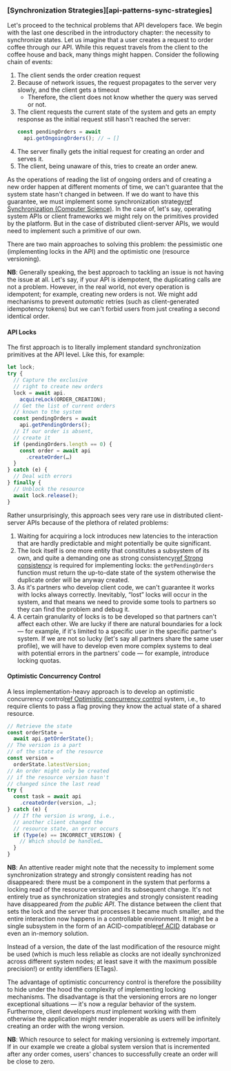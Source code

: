 ### [Synchronization Strategies][api-patterns-sync-strategies]

Let's proceed to the technical problems that API developers face. We begin with the last one described in the introductory chapter: the necessity to synchronize states. Let us imagine that a user creates a request to order coffee through our API. While this request travels from the client to the coffee house and back, many things might happen. Consider the following chain of events:

  1. The client sends the order creation request
  2. Because of network issues, the request propagates to the server very slowly, and the client gets a timeout
      * Therefore, the client does not know whether the query was served or not.
  3. The client requests the current state of the system and gets an empty response as the initial request still hasn't reached the server:
      ```typescript
      const pendingOrders = await 
        api.getOngoingOrders(); // → []
      ```
  4. The server finally gets the initial request for creating an order and serves it.
  5. The client, being unaware of this, tries to create an order anew.

As the operations of reading the list of ongoing orders and of creating a new order happen at different moments of time, we can't guarantee that the system state hasn't changed in between. If we do want to have this guarantee, we must implement some synchronization strategy[ref Synchronization (Computer Science)](https://en.wikipedia.org/wiki/Synchronization_(computer_science)). In the case of, let's say, operating system APIs or client frameworks we might rely on the primitives provided by the platform. But in the case of distributed client-server APIs, we would need to implement such a primitive of our own.

There are two main approaches to solving this problem: the pessimistic one (implementing locks in the API) and the optimistic one (resource versioning).

**NB**: Generally speaking, the best approach to tackling an issue is not having the issue at all. Let's say, if your API is idempotent, the duplicating calls are not a problem. However, in the real world, not every operation is idempotent; for example, creating new orders is not. We might add mechanisms to prevent *automatic* retries (such as client-generated idempotency tokens) but we can't forbid users from just creating a second identical order.

#### API Locks

The first approach is to literally implement standard synchronization primitives at the API level. Like this, for example:

```typescript
let lock;
try {
  // Capture the exclusive
  // right to create new orders
  lock = await api.
    acquireLock(ORDER_CREATION);
  // Get the list of current orders
  // known to the system
  const pendingOrders = await 
    api.getPendingOrders();
  // If our order is absent,
  // create it
  if (pendingOrders.length == 0) {
    const order = await api
      .createOrder(…)
  }
} catch (e) {
  // Deal with errors
} finally {
  // Unblock the resource
  await lock.release();
}
```

Rather unsurprisingly, this approach sees very rare use in distributed client-server APIs because of the plethora of related problems:

  1. Waiting for acquiring a lock introduces new latencies to the interaction that are hardly predictable and might potentially be quite significant.
  2. The lock itself is one more entity that constitutes a subsystem of its own, and quite a demanding one as strong consistency[ref Strong consistency](https://en.wikipedia.org/wiki/Strong_consistency) is required for implementing locks: the `getPendingOrders` function must return the up-to-date state of the system otherwise the duplicate order will be anyway created.
  3. As it's partners who develop client code, we can't guarantee it works with locks always correctly. Inevitably, “lost” locks will occur in the system, and that means we need to provide some tools to partners so they can find the problem and debug it.
  4. A certain granularity of locks is to be developed so that partners can't affect each other. We are lucky if there are natural boundaries for a lock — for example, if it's limited to a specific user in the specific partner's system. If we are not so lucky (let's say all partners share the same user profile), we will have to develop even more complex systems to deal with potential errors in the partners' code — for example, introduce locking quotas.

  #### Optimistic Concurrency Control

  A less implementation-heavy approach is to develop an optimistic concurrency control[ref Optimistic concurrency control](https://en.wikipedia.org/wiki/Optimistic_concurrency_control) system, i.e., to require clients to pass a flag proving they know the actual state of a shared resource.

```typescript
// Retrieve the state
const orderState = 
  await api.getOrderState();
// The version is a part
// of the state of the resource
const version = 
  orderState.latestVersion;
// An order might only be created
// if the resource version hasn't
// changed since the last read
try {
  const task = await api
    .createOrder(version, …);
} catch (e) {
  // If the version is wrong, i.e.,
  // another client changed the
  // resource state, an error occurs
  if (Type(e) == INCORRECT_VERSION) {
    // Which should be handled…
  }
}
```

**NB**: An attentive reader might note that the necessity to implement some synchronization strategy and strongly consistent reading has not disappeared: there must be a component in the system that performs a locking read of the resource version and its subsequent change. It's not entirely true as synchronization strategies and strongly consistent reading have disappeared *from the public API*. The distance between the client that sets the lock and the server that processes it became much smaller, and the entire interaction now happens in a controllable environment. It might be a single subsystem in the form of an ACID-compatible[ref ACID](https://en.wikipedia.org/wiki/ACID) database or even an in-memory solution.

Instead of a version, the date of the last modification of the resource might be used (which is much less reliable as clocks are not ideally synchronized across different system nodes; at least save it with the maximum possible precision!) or entity identifiers (ETags).

The advantage of optimistic concurrency control is therefore the possibility to hide under the hood the complexity of implementing locking mechanisms. The disadvantage is that the versioning errors are no longer exceptional situations — it's now a regular behavior of the system. Furthermore, client developers *must* implement working with them otherwise the application might render inoperable as users will be infinitely creating an order with the wrong version.

**NB**: Which resource to select for making versioning is extremely important. If in our example we create a global system version that is incremented after any order comes, users' chances to successfully create an order will be close to zero.
